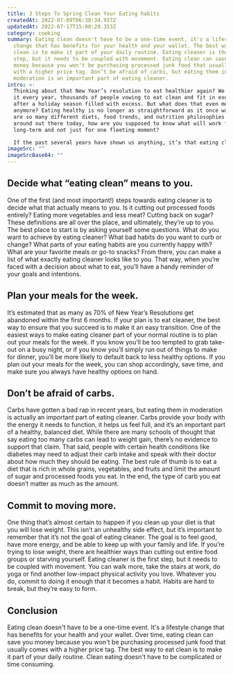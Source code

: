 ```yaml
---
title: 3 Steps To Spring Clean Your Eating habits
createdAt: 2022-07-09T06:38:34.937Z
updatedAt: 2022-07-17T15:00:29.353Z
category: cooking
summary: Eating clean doesn't have to be a one-time event, it's a lifestyle
  change that has benefits for your health and your wallet. The best way to eat
  clean is to make it part of your daily routine. Eating cleaner is the first
  step, but it needs to be coupled with movement. Eating clean can save you
  money because you won't be purchasing processed junk food that usually comes
  with a higher price tag. Don’t be afraid of carbs, but eating them in
  moderation is an important part of eating cleaner.
intro: >-
  Thinking about that New Year’s resolution to eat healthier again? We see
  it every year, thousands of people vowing to eat clean and fit in exercise
  after a holiday season filled with excess. But what does that even mean
  anymore? Eating healthy is no longer as straightforward as it once was. There
  are so many different diets, food trends, and nutrition philosophies floating
  around out there today, how are you supposed to know what will work for you
  long-term and not just for one fleeting moment? 

  If the past several years have shown us anything, it’s that eating clean is here to stay. So instead of feeling like you’re trying on another new fad diet or eating trend, let this be your guidepost back to the basics of eating wholesome food that helps your body in the long run. Clean eating is not about perfection or cutting out entire food groups at all; it’s about making more informed choices about the things you put into your body on a daily basis. Read further to learn more…
imageSrc: ""
imageSrcBase64: ""
---
```


## Decide what “eating clean” means to you.

One of the first (and most important!) steps towards eating cleaner is to decide what that actually means to you. Is it cutting out processed foods entirely? Eating more vegetables and less meat? Cutting back on sugar? These definitions are all over the place, and ultimately, they’re up to you. The best place to start is by asking yourself some questions. What do you want to achieve by eating cleaner? What bad habits do you want to curb or change? What parts of your eating habits are you currently happy with? What are your favorite meals or go-to snacks? From there, you can make a list of what exactly eating cleaner looks like to you. That way, when you’re faced with a decision about what to eat, you’ll have a handy reminder of your goals and intentions.

## Plan your meals for the week.

It’s estimated that as many as 70% of New Year’s Resolutions get abandoned within the first 6 months. If your plan is to eat cleaner, the best way to ensure that you succeed is to make it an easy transition. One of the easiest ways to make eating cleaner part of your normal routine is to plan out your meals for the week. If you know you’ll be too tempted to grab take-out on a busy night, or if you know you’ll simply run out of things to make for dinner, you’ll be more likely to default back to less healthy options. If you plan out your meals for the week, you can shop accordingly, save time, and make sure you always have healthy options on hand.

## Don’t be afraid of carbs.

Carbs have gotten a bad rap in recent years, but eating them in moderation is actually an important part of eating cleaner. Carbs provide your body with the energy it needs to function, it helps us feel full, and it’s an important part of a healthy, balanced diet. While there are many schools of thought that say eating too many carbs can lead to weight gain, there’s no evidence to support that claim. That said, people with certain health conditions like diabetes may need to adjust their carb intake and speak with their doctor about how much they should be eating. The best rule of thumb is to eat a diet that is rich in whole grains, vegetables, and fruits and limit the amount of sugar and processed foods you eat. In the end, the type of carb you eat doesn’t matter as much as the amount.

## Commit to moving more.

One thing that’s almost certain to happen if you clean up your diet is that you will lose weight. This isn’t an unhealthy side effect, but it’s important to remember that it’s not the goal of eating cleaner. The goal is to feel good, have more energy, and be able to keep up with your family and life. If you’re trying to lose weight, there are healthier ways than cutting out entire food groups or starving yourself. Eating cleaner is the first step, but it needs to be coupled with movement. You can walk more, take the stairs at work, do yoga or find another low-impact physical activity you love. Whatever you do, commit to doing it enough that it becomes a habit. Habits are hard to break, but they’re easy to form.

## Conclusion

Eating clean doesn't have to be a one-time event. It's a lifestyle change that has benefits for your health and your wallet. Over time, eating clean can save you money because you won't be purchasing processed junk food that usually comes with a higher price tag. The best way to eat clean is to make it part of your daily routine. Clean eating doesn't have to be complicated or time consuming.
